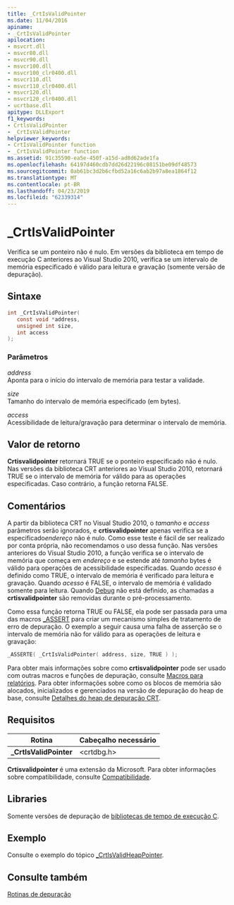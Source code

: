 ```yaml
---
title: _CrtIsValidPointer
ms.date: 11/04/2016
apiname:
- _CrtIsValidPointer
apilocation:
- msvcrt.dll
- msvcr80.dll
- msvcr90.dll
- msvcr100.dll
- msvcr100_clr0400.dll
- msvcr110.dll
- msvcr110_clr0400.dll
- msvcr120.dll
- msvcr120_clr0400.dll
- ucrtbase.dll
apitype: DLLExport
f1_keywords:
- CrtlsValidPointer
- _CrtIsValidPointer
helpviewer_keywords:
- CrtIsValidPointer function
- _CrtIsValidPointer function
ms.assetid: 91c35590-ea5e-450f-a15d-ad8d62ade1fa
ms.openlocfilehash: 64197d460cdb7dd26d22196c08151be09df48573
ms.sourcegitcommit: 0ab61bc3d2b6cfbd52a16c6ab2b97a8ea1864f12
ms.translationtype: MT
ms.contentlocale: pt-BR
ms.lasthandoff: 04/23/2019
ms.locfileid: "62339314"
---
```

# <a name="crtisvalidpointer"></a>_CrtIsValidPointer

Verifica se um ponteiro não é nulo. Em versões da biblioteca em tempo de execução C anteriores ao Visual Studio 2010, verifica se um intervalo de memória especificado é válido para leitura e gravação (somente versão de depuração).

## <a name="syntax"></a>Sintaxe

```C
int _CrtIsValidPointer(
   const void *address,
   unsigned int size,
   int access
);
```

### <a name="parameters"></a>Parâmetros

*address*<br/>
Aponta para o início do intervalo de memória para testar a validade.

*size*<br/>
Tamanho do intervalo de memória especificado (em bytes).

*access*<br/>
Acessibilidade de leitura/gravação para determinar o intervalo de memória.

## <a name="return-value"></a>Valor de retorno

**Crtisvalidpointer** retornará TRUE se o ponteiro especificado não é nulo. Nas versões da biblioteca CRT anteriores ao Visual Studio 2010, retornará TRUE se o intervalo de memória for válido para as operações especificadas. Caso contrário, a função retorna FALSE.

## <a name="remarks"></a>Comentários

A partir da biblioteca CRT no Visual Studio 2010, o *tamanho* e *access* parâmetros serão ignorados, e **crtisvalidpointer** apenas verifica se a especificado*endereço* não é nulo. Como esse teste é fácil de ser realizado por conta própria, não recomendamos o uso dessa função. Nas versões anteriores do Visual Studio 2010, a função verifica se o intervalo de memória que começa em *endereço* e se estende até *tamanho* bytes é válido para operações de acessibilidade especificadas. Quando *acesso* é definido como TRUE, o intervalo de memória é verificado para leitura e gravação. Quando *acesso* é FALSE, o intervalo de memória é validado somente para leitura. Quando [Debug](../../c-runtime-library/debug.md) não está definido, as chamadas a **crtisvalidpointer** são removidas durante o pré-processamento.

Como essa função retorna TRUE ou FALSE, ela pode ser passada para uma das macros [_ASSERT](assert-asserte-assert-expr-macros.md) para criar um mecanismo simples de tratamento de erro de depuração. O exemplo a seguir causa uma falha de asserção se o intervalo de memória não for válido para as operações de leitura e gravação:

```C
_ASSERTE( _CrtIsValidPointer( address, size, TRUE ) );
```

Para obter mais informações sobre como **crtisvalidpointer** pode ser usado com outras macros e funções de depuração, consulte [Macros para relatórios](/visualstudio/debugger/macros-for-reporting). Para obter informações sobre como os blocos de memória são alocados, inicializados e gerenciados na versão de depuração do heap de base, consulte [Detalhes do heap de depuração CRT](/visualstudio/debugger/crt-debug-heap-details).

## <a name="requirements"></a>Requisitos

|Rotina|Cabeçalho necessário|
|-------------|---------------------|
|**_CrtIsValidPointer**|\<crtdbg.h>|

**Crtisvalidpointer** é uma extensão da Microsoft. Para obter informações sobre compatibilidade, consulte [Compatibilidade](../../c-runtime-library/compatibility.md).

## <a name="libraries"></a>Libraries

Somente versões de depuração de [bibliotecas de tempo de execução C](../../c-runtime-library/crt-library-features.md).

## <a name="example"></a>Exemplo

Consulte o exemplo do tópico [_CrtIsValidHeapPointer](crtisvalidheappointer.md).

## <a name="see-also"></a>Consulte também

[Rotinas de depuração](../../c-runtime-library/debug-routines.md)<br/>
